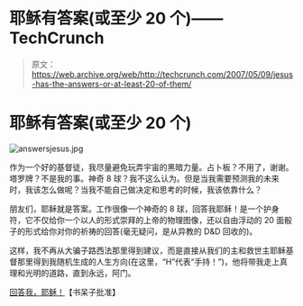 # 耶稣有答案(或至少 20 个)——TechCrunch

> 原文：<https://web.archive.org/web/http://techcrunch.com/2007/05/09/jesus-has-the-answers-or-at-least-20-of-them/>

# 耶稣有答案(或至少 20 个)

![answersjesus.jpg](img/0fc0a17d7937b9c8d78d2f454c29e5fb.png)

作为一个好的基督徒，我尽量避免玩弄宇宙的黑暗力量。占卜板？不用了，谢谢。塔罗牌？不是我的事。神奇 8 球？我不这么认为。但是当我需要预测我的未来时，我该怎么做呢？当我不能自己做决定和思考的时候，我该依靠什么？

朋友们，耶稣就是答案。工作很像一个神奇的 8 球，回答我耶稣！是一个护身符，它不仅给你一个以人的形式崇拜的上帝的物理图像，还以自由浮动的 20 面骰子的形式给你对你的祈祷的回答(毫无疑问，是从异教的 D&D 回收的)。

这样，我不再从大骗子路西法那里得到建议，而是直接从我们的主和救世主耶稣基督那里得到我随机生成的人生方向(在这里，“H”代表“手持！”)，他将带我走上真理和光明的道路，直到永远，阿门。

[回答我，耶稣！](https://web.archive.org/web/20210303063202/http://nerdapproved.com/misc-gadgets/answer-me-jesus/)【书呆子批准】